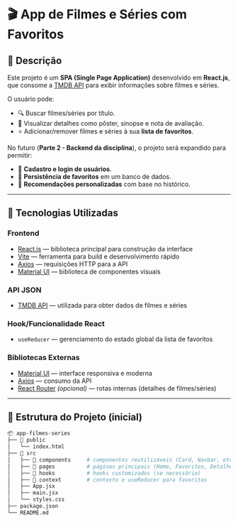 # 🎬 App de Filmes e Séries com Favoritos  

## 📌 Descrição  
Este projeto é um **SPA (Single Page Application)** desenvolvido em **React.js**, que consome a [TMDB API](https://developer.themoviedb.org/) para exibir informações sobre filmes e séries.  

O usuário pode:  
- 🔍 Buscar filmes/séries por título.  
- 📖 Visualizar detalhes como pôster, sinopse e nota de avaliação.  
- ⭐ Adicionar/remover filmes e séries à sua **lista de favoritos**.  

No futuro (**Parte 2 - Backend da disciplina**), o projeto será expandido para permitir:  
- 👤 **Cadastro e login de usuários**.  
- 💾 **Persistência de favoritos** em um banco de dados.  
- 🎯 **Recomendações personalizadas** com base no histórico.  

---

## 🚀 Tecnologias Utilizadas  

### **Frontend**  
- [React.js](https://react.dev/) — biblioteca principal para construção da interface  
- [Vite](https://vitejs.dev/) — ferramenta para build e desenvolvimento rápido  
- [Axios](https://axios-http.com/) — requisições HTTP para a API  
- [Material UI](https://mui.com/) — biblioteca de componentes visuais  

### **API JSON**  
- [TMDB API](https://developer.themoviedb.org/) — utilizada para obter dados de filmes e séries  

### **Hook/Funcionalidade React**  
- `useReducer` — gerenciamento do estado global da lista de favoritos  

### **Bibliotecas Externas**  
- [Material UI](https://mui.com/) — interface responsiva e moderna  
- [Axios](https://axios-http.com/) — consumo da API  
- [React Router](https://reactrouter.com/) *(opcional)* — rotas internas (detalhes de filmes/séries)  

---

## 📂 Estrutura do Projeto (inicial)  
```bash
📦 app-filmes-series
├── 📁 public
│   └── index.html
├── 📁 src
│   ├── 📁 components     # componentes reutilizáveis (Card, Navbar, etc.)
│   ├── 📁 pages          # páginas principais (Home, Favoritos, Detalhes)
│   ├── 📁 hooks          # hooks customizados (se necessário)
│   ├── 📁 context        # contexto e useReducer para favoritos
│   ├── App.jsx
│   ├── main.jsx
│   └── styles.css
├── package.json
└── README.md
